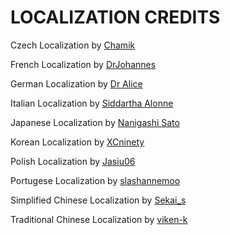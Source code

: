 # LOCALIZATION CREDITS

Czech Localization by [Chamik](https://www.wikidot.com/user:info/chamik)

French Localization by [DrJohannes](https://www.wikidot.com/user:info/drjohannes)

German Localization by [Dr Alice](https://www.wikidot.com/user:info/dr-alice)

Italian Localization by [Siddartha Alonne](https://www.wikidot.com/user:info/siddartha-alonne)

Japanese Localization by [Nanigashi Sato](https://www.wikidot.com/user:info/nanigashi-sato)

Korean Localization by [XCninety](https://www.wikidot.com/user:info/XCninety)

Polish Localization by [Jasiu06](https://www.wikidot.com/user:info/jasiu06)

Portugese Localization by [slashannemoo](https://www.wikidot.com/user:info/slashannemoo)

Simplified Chinese Localization by [Sekai_s](https://www.wikidot.com/user:info/sekai-s)

Traditional Chinese Localization by [viken-k](https://www.wikidot.com/user:info/viken-k)
